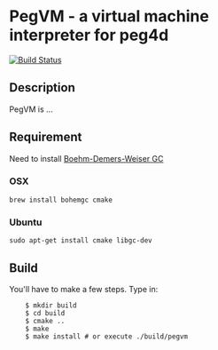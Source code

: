 PegVM - a virtual machine interpreter for peg4d
====
[![Build Status](https://secure.travis-ci.org/shun-honda/simplevm.png)](http://travis-ci.org/shun-honda/simplevm)
## Description
PegVM is ...

## Requirement
Need to install [Boehm-Demers-Weiser GC](http://www.hboehm.info/gc/)
### OSX
```
brew install bohemgc cmake
```
### Ubuntu
```
sudo apt-get install cmake libgc-dev
```


## Build
You'll have to make a few steps. Type in:
```
	$ mkdir build
	$ cd build
	$ cmake ..
	$ make
	$ make install # or execute ./build/pegvm
```
